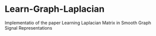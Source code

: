 # Learn-Graph-Laplacian
Implementatio of the paper Learning Laplacian Matrix in Smooth Graph Signal Representations
